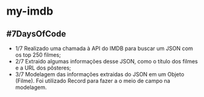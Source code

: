 <body>
    <h1>my-imdb</h1>
    <h2>#7DaysOfCode</h2>
    <ul>
      <li>1/7 Realizado uma chamada à API do IMDB para buscar um JSON com os top 250 filmes;</li>
      <li>2/7 Extraido algumas informações desse JSON, como o título dos filmes e a URL dos pôsteres;</li>
      <li>3/7 Modelagem das informações extraidas do JSON em um Objeto (Filme). Foi utilizado Record para fazer a o meio de campo na modelagem.</li>
    </ul>
</body>
